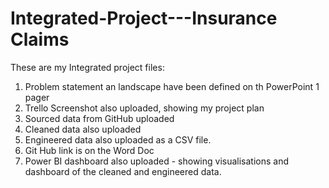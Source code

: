 # Integrated-Project---Insurance Claims

These are my Integrated project files:

1. Problem statement an landscape have been defined on th PowerPoint 1 pager
2. Trello Screenshot also uploaded, showing my project plan
3. Sourced data from GitHub uploaded
4. Cleaned data also uploaded
5. Engineered data also uploaded as a CSV file.
6. Git Hub link is on the Word Doc
7. Power BI dashboard also uploaded - showing visualisations and dashboard of the cleaned and engineered data.
